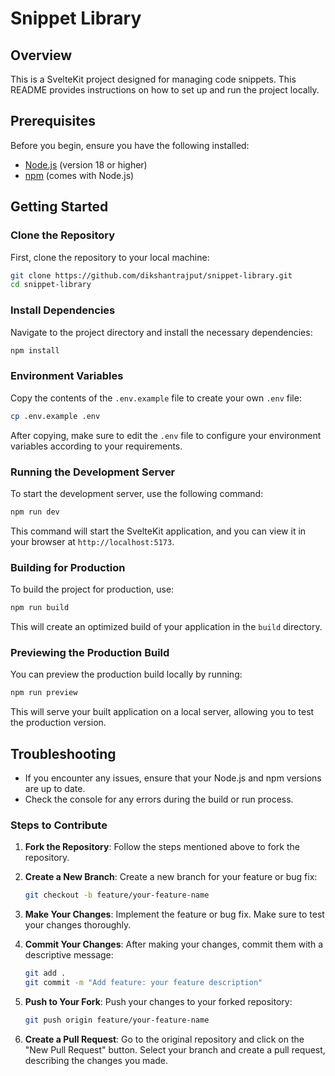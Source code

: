# Snippet Library

## Overview

This is a SvelteKit project designed for managing code snippets. This README
provides instructions on how to set up and run the project locally.

## Prerequisites

Before you begin, ensure you have the following installed:

- [Node.js](https://nodejs.org/) (version 18 or higher)
- [npm](https://www.npmjs.com/) (comes with Node.js)

## Getting Started

### Clone the Repository

First, clone the repository to your local machine:

```bash
git clone https://github.com/dikshantrajput/snippet-library.git
cd snippet-library
```

### Install Dependencies

Navigate to the project directory and install the necessary dependencies:

```bash
npm install
```

### Environment Variables

Copy the contents of the `.env.example` file to create your own `.env` file:

```bash
cp .env.example .env
```

After copying, make sure to edit the `.env` file to configure your environment
variables according to your requirements.

### Running the Development Server

To start the development server, use the following command:

```bash
npm run dev
```

This command will start the SvelteKit application, and you can view it in your
browser at `http://localhost:5173`.

### Building for Production

To build the project for production, use:

```bash
npm run build
```

This will create an optimized build of your application in the `build`
directory.

### Previewing the Production Build

You can preview the production build locally by running:

```bash
npm run preview
```

This will serve your built application on a local server, allowing you to test
the production version.

## Troubleshooting

- If you encounter any issues, ensure that your Node.js and npm versions are up
  to date.
- Check the console for any errors during the build or run process.

### Steps to Contribute

1. **Fork the Repository**: Follow the steps mentioned above to fork the
   repository.

2. **Create a New Branch**: Create a new branch for your feature or bug fix:

   ```bash
   git checkout -b feature/your-feature-name
   ```

3. **Make Your Changes**: Implement the feature or bug fix. Make sure to test
   your changes thoroughly.

4. **Commit Your Changes**: After making your changes, commit them with a
   descriptive message:

   ```bash
   git add .
   git commit -m "Add feature: your feature description"
   ```

5. **Push to Your Fork**: Push your changes to your forked repository:

   ```bash
   git push origin feature/your-feature-name
   ```

6. **Create a Pull Request**: Go to the original repository and click on the
   "New Pull Request" button. Select your branch and create a pull request,
   describing the changes you made.

